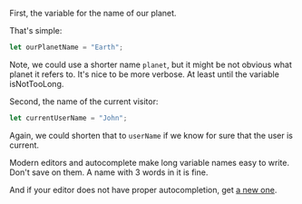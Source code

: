 First, the variable for the name of our planet.

That's simple:

```js
let ourPlanetName = "Earth";
```

Note, we could use a shorter name `planet`, but it might be not obvious what planet it refers to. It's nice to be more verbose. At least until the variable isNotTooLong.

Second, the name of the current visitor:

```js
let currentUserName = "John";
```

Again, we could shorten that to `userName` if we know for sure that the user is current.

Modern editors and autocomplete make long variable names easy to write. Don't save on them. A name with 3 words in it is fine.

And if your editor does not have proper autocompletion, get [a new one](/editors).
